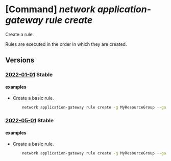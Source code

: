 # [Command] _network application-gateway rule create_

Create a rule.

Rules are executed in the order in which they are created.

## Versions

### [2022-01-01](/Resources/mgmt-plane/L3N1YnNjcmlwdGlvbnMve30vcmVzb3VyY2Vncm91cHMve30vcHJvdmlkZXJzL21pY3Jvc29mdC5uZXR3b3JrL2FwcGxpY2F0aW9uZ2F0ZXdheXMve30=/2022-01-01.xml) **Stable**

<!-- mgmt-plane /subscriptions/{}/resourcegroups/{}/providers/microsoft.network/applicationgateways/{} 2022-01-01 properties.requestRoutingRules[] -->

#### examples

- Create a basic rule.
    ```bash
        network application-gateway rule create -g MyResourceGroup --gateway-name MyAppGateway -n MyRule --http-listener MyBackendListener --rule-type Basic --address-pool MyAddressPool --http-settings MyHttpSettings
    ```

### [2022-05-01](/Resources/mgmt-plane/L3N1YnNjcmlwdGlvbnMve30vcmVzb3VyY2Vncm91cHMve30vcHJvdmlkZXJzL21pY3Jvc29mdC5uZXR3b3JrL2FwcGxpY2F0aW9uZ2F0ZXdheXMve30=/2022-05-01.xml) **Stable**

<!-- mgmt-plane /subscriptions/{}/resourcegroups/{}/providers/microsoft.network/applicationgateways/{} 2022-05-01 properties.requestRoutingRules[] -->

#### examples

- Create a basic rule.
    ```bash
        network application-gateway rule create -g MyResourceGroup --gateway-name MyAppGateway -n MyRule --http-listener MyBackendListener --rule-type Basic --address-pool MyAddressPool --http-settings MyHttpSettings
    ```
